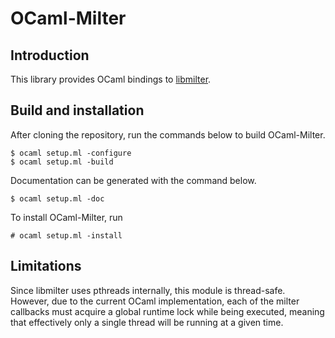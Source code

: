# OCaml-Milter

## Introduction

This library provides OCaml bindings to [libmilter](https://www.milter.org/).

## Build and installation

After cloning the repository, run the commands below to build OCaml-Milter.

    $ ocaml setup.ml -configure
    $ ocaml setup.ml -build

Documentation can be generated with the command below.

    $ ocaml setup.ml -doc

To install OCaml-Milter, run

    # ocaml setup.ml -install

## Limitations

Since libmilter uses pthreads internally, this module is thread-safe. However,
due to the current OCaml implementation, each of the milter callbacks must
acquire a global runtime lock while being executed, meaning that effectively
only a single thread will be running at a given time.
